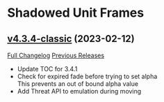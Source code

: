 # Shadowed Unit Frames

## [v4.3.4-classic](https://github.com/Nevcairiel/ShadowedUnitFrames/tree/v4.3.4-classic) (2023-02-12)
[Full Changelog](https://github.com/Nevcairiel/ShadowedUnitFrames/compare/v4.3.3-classic...v4.3.4-classic) [Previous Releases](https://github.com/Nevcairiel/ShadowedUnitFrames/releases)

- Update TOC for 3.4.1  
- Check for expired fade before trying to set alpha  
    This prevents an out of bound alpha value  
- Add Threat API to emulation during moving  
